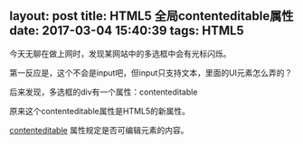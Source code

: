 layout: post
title: HTML5 全局contenteditable属性
date: 2017-03-04 15:40:39
tags: HTML5
---

今天无聊在做上网时，发现某网站中的多选框中会有光标闪烁。

第一反应是，这个不会是input吧，但input只支持文本，里面的UI元素怎么弄的？

后来发现，多选框的div有一个属性：contenteditable


原来这个contenteditable属性是HTML5的新属性。


[contenteditable](https://developer.mozilla.org/zh-CN/docs/Web/HTML/Global_attributes/contenteditable) 属性规定是否可编辑元素的内容。
